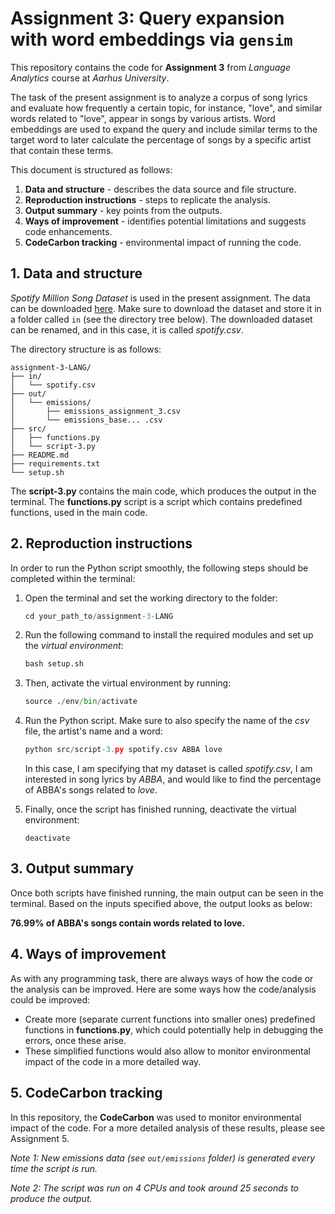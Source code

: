 # Assignment 3: Query expansion with word embeddings via ```gensim```

This repository contains the code for **Assignment 3** from *Language Analytics* course at *Aarhus University*.

The task of the present assignment is to analyze a corpus of song lyrics and evaluate how frequently a certain topic, for instance, "love", and similar words related to "love", appear in songs by various artists. Word embeddings are used to expand the query and include similar terms to the target word to later calculate the percentage of songs by a specific artist that contain these terms.

This document is structured as follows:

1. **Data and structure** - describes the data source and file structure.
2. **Reproduction instructions** - steps to replicate the analysis.
3. **Output summary** - key points from the outputs.
4. **Ways of improvement** - identifies potential limitations and suggests code enhancements.
5. **CodeCarbon tracking** - environmental impact of running the code.

## 1. Data and structure

*Spotify Million Song Dataset*  is used in the present assignment. The data can be downloaded [here](https://www.kaggle.com/datasets/joebeachcapital/57651-spotify-songs). Make sure to download the dataset and store it in a folder called ```in``` (see the directory tree below). The downloaded dataset can be renamed, and in this case, it is called *spotify.csv*.

The directory structure is as follows:
```
assignment-3-LANG/
├── in/
│   └── spotify.csv
├── out/
│   └── emissions/
│       ├── emissions_assignment_3.csv
│       └── emissions_base... .csv
├── src/
│   ├── functions.py
│   └── script-3.py
├── README.md
├── requirements.txt
└── setup.sh
```

The **script-3.py** contains the main code, which produces the output in the terminal. The **functions.py** script is a script which contains predefined functions, used in the main code.

## 2. Reproduction instructions

In order to run the Python script smoothly, the following steps should be completed within the terminal:

1. Open the terminal and set the working directory to the folder:

    ```python
    cd your_path_to/assignment-3-LANG
    ```
2. Run the following command to install the required modules and set up the *virtual environment*:

    ```python
    bash setup.sh
    ```
3. Then, activate the virtual environment by running:

    ```python
    source ./env/bin/activate
    ```

4. Run the Python script. Make sure to also specify the name of the *csv* file, the artist's name and a word:

    ```python
    python src/script-3.py spotify.csv ABBA love
    ```
    In this case, I am specifying that my dataset is called *spotify.csv*, I am interested in song lyrics by *ABBA*, and would like to find the percentage of ABBA's songs related to *love*.

5. Finally, once the script has finished running, deactivate the virtual environment: 

    ```
    deactivate
    ```

## 3. Output summary
Once both scripts have finished running, the main output can be seen in the terminal. Based on the inputs specified above, the output looks as below:

**76.99% of ABBA's songs contain words related to love.**


## 4. Ways of improvement

As with any programming task, there are always ways of how the code or the analysis can be improved. Here are some ways how the code/analysis could be improved:

- Create more (separate current functions into smaller ones) predefined functions in **functions.py**, which could potentially help in debugging the errors, once these arise. 
- These simplified functions would also allow to monitor environmental impact of the code in a more detailed way.


## 5. CodeCarbon tracking

In this repository, the **CodeCarbon** was used to monitor environmental impact of the code.
For a more detailed analysis of these results, please see Assignment 5.

*Note 1: New emissions data (see ```out/emissions``` folder)  is generated every time the script is run.*

*Note 2: The script was run on 4 CPUs and took around 25 seconds to produce the output.*
